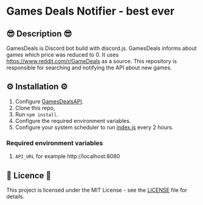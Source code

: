 # Games Deals Notifier - best ever


## 😎 Description 😎

GamesDeals is Discord bot build with discord.js. GamesDeals informs about games which price was reduced to 0. It uses https://www.reddit.com/r/GameDeals as a source. This repository is responsible for searching and notifying the API about new games.  

## ⚙️ Installation ⚙️

1. Configure [GamesDealsAPI](https://github.com/mikolajkalwa/GamesDealsAPI).
2. Clone this repo,
3. Run `npm install`.
4. Configure the required environment variables.
5. Configure your system scheduler to run [index.js](index.js) every 2 hours.

### Required environment variables

1. `API_URL` for example http://localhost:8080

## 📝 Licence 📝

This project is licensed under the MIT License - see the [LICENSE](LICENSE) file for details.
